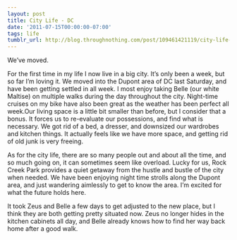 ```yaml
---
layout: post
title: City Life - DC
date: '2011-07-15T00:00:00-07:00'
tags: life
tumblr_url: http://blog.throughnothing.com/post/109461421119/city-life-dc
---
```


We’ve moved.

For the first time in my life I now live in a big city. It’s only been a week, but so far I’m loving it. We moved into the Dupont area of DC last Saturday, and have been getting settled in all week. I most enjoy taking Belle (our white Maltise) on multiple walks during the day throughout the city. Night-time cruises on my bike have also been great as the weather has been perfect all week.Our living space is a little bit smaller than before, but I consider that a bonus. It forces us to re-evaluate our possessions, and find what is necessary. We got rid of a bed, a dresser, and downsized our wardrobes and kitchen things. It actually feels like we have more space, and getting rid of old junk is very freeing.

As for the city life, there are so many people out and about all the time, and so much going on, it can sometimes seem like overload. Lucky for us, Rock Creek Park provides a quiet getaway from the hustle and bustle of the city when needed. We have been enjoying night time strolls along the Dupont area, and just wandering aimlessly to get to know the area. I’m excited for what the future holds here.

It took Zeus and Belle a few days to get adjusted to the new place, but I think they are both getting pretty situated now. Zeus no longer hides in the kitchen cabinets all day, and Belle already knows how to find her way back home after a good walk.
